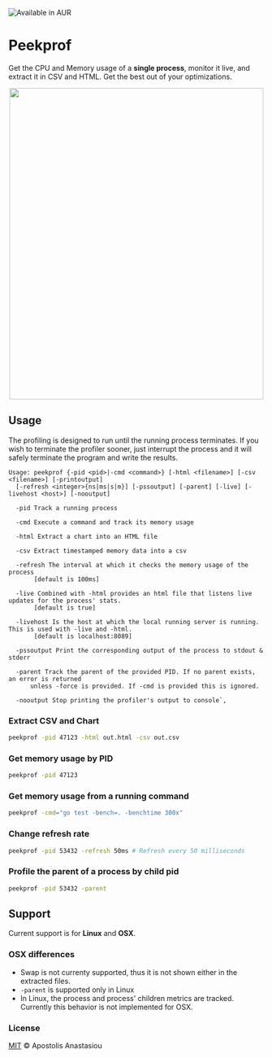 ![Available in AUR](https://img.shields.io/aur/version/peekprof?style=flat-square)

# Peekprof

Get the CPU and Memory usage of a **single process**, monitor it live, and extract it in CSV and HTML. Get the best out of your optimizations.

<p align="center">
  <img width="500" height="612" src="https://user-images.githubusercontent.com/9019120/134412870-d1713c72-a64f-419a-85c2-1fc67f5471a8.gif">
</p>

## Usage

The profiling is designed to run until the running process terminates. If you wish to terminate the profiler sooner, just interrupt the process and it will safely terminate the program and write the results.

```nosyntax
Usage: peekprof {-pid <pid>|-cmd <command>} [-html <filename>] [-csv <filename>] [-printoutput]
  [-refresh <integer>{ns|ms|s|m}] [-pssoutput] [-parent] [-live] [-livehost <host>] [-nooutput]

  -pid Track a running process

  -cmd Execute a command and track its memory usage

  -html Extract a chart into an HTML file

  -csv Extract timestamped memory data into a csv

  -refresh The interval at which it checks the memory usage of the process
       [default is 100ms]
  
  -live Combined with -html provides an html file that listens live updates for the process' stats.
       [default is true]

  -livehost Is the host at which the local running server is running. This is used with -live and -html.
       [default is localhost:8089]

  -pssoutput Print the corresponding output of the process to stdout & stderr
  
  -parent Track the parent of the provided PID. If no parent exists, an error is returned
      unless -force is provided. If -cmd is provided this is ignored.

  -nooutput Stop printing the profiler's output to console`,
```

### Extract CSV and Chart

```sh
peekprof -pid 47123 -html out.html -csv out.csv
```

### Get memory usage by PID

```sh
peekprof -pid 47123
```

### Get memory usage from a running command

```sh
peekprof -cmd="go test -bench=. -benchtime 300x"
```

### Change refresh rate

```sh
peekprof -pid 53432 -refresh 50ms # Refresh every 50 milliseconds
```

### Profile the parent of a process by child pid

```sh
peekprof -pid 53432 -parent
```

## Support

Current support is for **Linux** and **OSX**.

### OSX differences

- Swap is not currenty supported, thus it is not shown either in the extracted files.
- `-parent` is supported only in Linux
- In Linux, the process and process' children metrics are tracked. Currently this behavior is not implemented for OSX.

### License

[MIT](https://github.com/exapsy/peekprof/blob/master/LICENSE) © Apostolis Anastasiou
